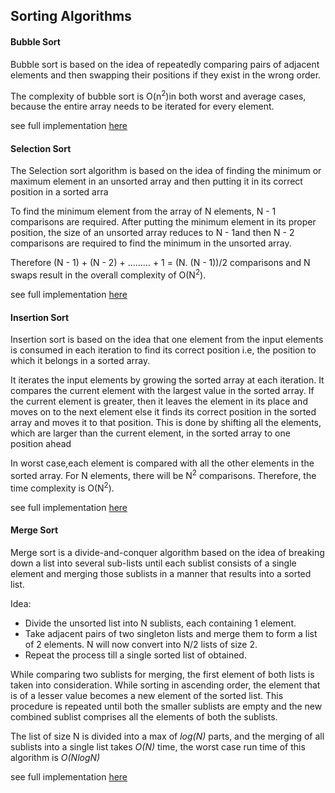 ## Sorting Algorithms

#### Bubble Sort

Bubble sort is based on the idea of repeatedly comparing pairs of adjacent elements and then swapping their positions if they exist in the wrong order. 

The complexity of bubble sort is O(n<sup>2</sup>)in both worst and average cases, because the entire array needs to be iterated for every element.

see full implementation [here](https://github.com/jainayu/Data-Structures-and-Algorithms/blob/master/Sorting%20Algorithms/BubbleSort.cpp)

#### Selection Sort

The Selection sort algorithm is based on the idea of finding the minimum or maximum element in an unsorted array and then putting it in its correct position in a sorted arra

To find the minimum element from the array of N elements, N - 1 comparisons are required. After putting the minimum element in its proper position, the size of an unsorted array reduces to N - 1and then N - 2 comparisons are required to find the minimum in the unsorted array.

Therefore (N - 1) + (N - 2) + ......... + 1 = (N. (N - 1))/2 comparisons and N swaps result in the overall complexity of O(N<sup>2</sup>).

see full implementation [here](https://github.com/jainayu/Data-Structures-and-Algorithms/blob/master/Sorting%20Algorithms/SelectionSort.cpp)

#### Insertion Sort

Insertion sort is based on the idea that one element from the input elements is consumed in each iteration to find its correct position i.e, the position to which it belongs in a sorted array.

It iterates the input elements by growing the sorted array at each iteration. It compares the current element with the largest value in the sorted array. If the current element is greater, then it leaves the element in its place and moves on to the next element else it finds its correct position in the sorted array and moves it to that position. This is done by shifting all the elements, which are larger than the current element, in the sorted array to one position ahead

In worst case,each element is compared with all the other elements in the sorted array. For N elements, there will be N<sup>2</sup> comparisons. Therefore, the time complexity is O(N<sup>2</sup>).

see full implementation [here](https://github.com/jainayu/Data-Structures-and-Algorithms/blob/master/Sorting%20Algorithms/InsertionSort.cpp)

#### Merge Sort

Merge sort is a divide-and-conquer algorithm based on the idea of breaking down a list into several sub-lists until each sublist consists of a single element and merging those sublists in a manner that results into a sorted list.

Idea:

- Divide the unsorted list into N sublists, each containing 1 element.
- Take adjacent pairs of two singleton lists and merge them to form a list of 2 elements. N will now convert into N/2 lists of size 2.
- Repeat the process till a single sorted list of obtained.

While comparing two sublists for merging, the first element of both lists is taken into consideration. While sorting in ascending order, the element that is of a lesser value becomes a new element of the sorted list. This procedure is repeated until both the smaller sublists are empty and the new combined sublist comprises all the elements of both the sublists.

The list of size N is divided into a max of *log(N)* parts, and the merging of all sublists into a single list takes *O(N)* time, the worst case run time of this algorithm is *O(NlogN)*

see full implementation [here]()

